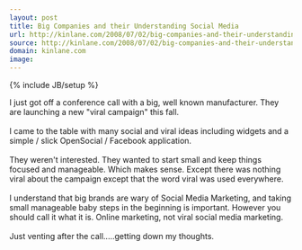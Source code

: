 ```yaml
---
layout: post
title: Big Companies and their Understanding Social Media
url: http://kinlane.com/2008/07/02/big-companies-and-their-understanding-social-media/
source: http://kinlane.com/2008/07/02/big-companies-and-their-understanding-social-media/
domain: kinlane.com
image: 
---
```

{% include JB/setup %}<p>I just got off a conference call with a big, well known manufacturer.  They are launching a new "viral campaign" this fall.<br /><br />I came to the table with many social and viral ideas including widgets and a simple / slick OpenSocial / Facebook application.<br /><br />They weren't interested. They wanted to start small and keep things focused and manageable. Which makes sense. Except there was nothing viral about the campaign except that the word viral was used everywhere.<br /><br />I understand that big brands are wary of Social Media Marketing, and taking small manageable baby steps in the beginning is important. However you should call it what it is. Online marketing, not viral social media marketing.<br /><br />Just venting after the call.....getting down my thoughts.</p>
